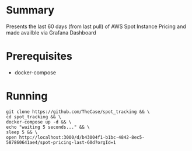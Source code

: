 
# Summary

  Presents the last 60 days (from last pull) of AWS Spot Instance Pricing and made availble via Grafana Dashboard

# Prerequisites

  - docker-compose

# Running

```
git clone https://github.com/TheCase/spot_tracking && \
cd spot_tracking && \
docker-compose up -d && \
echo "waiting 5 seconds..." && \
sleep 5 && \
open http://localhost:3000/d/b43004f1-b1bc-4842-8ec5-587860641ae4/spot-pricing-last-60d?orgId=1
```
